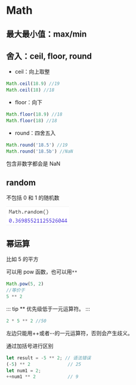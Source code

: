 # Math

## 最大最小值：max/min

## 舍入：ceil, floor, round

- ceil：向上取整

```js
Math.ceil(18.9) //19
Math.ceil(18) //18
```

- floor：向下

```js
Math.floor(18.9) //18
Math.floor(18) //18
```

- round：四舍五入

```js
Math.round('18.5') //19
Math.round('18.5b') //NaN
```

包含非数字都会是 NaN

## random

不包括 0 和 1 的随机数

![](../images/2a677be65674cd728a7b4d0fc395b1b8.png)

## 幂运算

比如 5 的平方

可以用 pow 函数，也可以用`**`

```js
Math.pow(5, 2)
//等价于
5 ** 2
```

::: tip
\*\* 优先级低于一元运算符。
:::

```js
2 * 5 ** 2 //50
```

左边只能用++或者--的一元运算符，否则会产生歧义。

通过加括号进行区别

```js
let result = -5 ** 2; // 语法错误
(-5) ** 2              // 25
let num1 = 2;
++num1 ** 2            // 9
```
